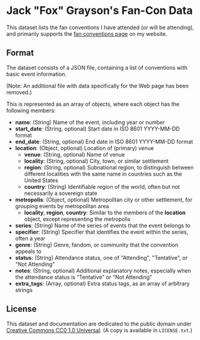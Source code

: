 # Jack "Fox" Grayson's Fan-Con Data

This dataset lists the fan conventions I have attended (or will be attending), and primarily supports the [fan conventions page](https://www.jackgraysonfox.xyz/fancons/) on my website.

## Format

The dataset consists of a JSON file, containing a list of conventions with basic event information.

(Note: An additional file with data specifically for the Web page has been removed.)

This is represented as an array of objects, where each object has the following members:

* **name**: (String) Name of the event, including year or number
* **start_date**: (String, optional) Start date in ISO 8601 YYYY-MM-DD format
* **end_date**: (String, optional) End date in ISO 8601 YYYY-MM-DD format
* **location**: (Object, optional) Location of (primary) venue
	* **venue**: (String, optional) Name of venue
	* **locality**: (String, optional) City, town, or similar settlement
	* **region**: (String, optional) Subnational region, to distinguish between different localities with the same name in countries such as the United States
	* **country**: (String) Identifiable region of the world, often but not necessarily a sovereign state
* **metropolis**: (Object, optional) Metropolitan city or other settlement, for grouping events by metropolitan area
	* **locality**, **region**, **country**: Similar to the members of the **location** object, except representing the metropolis
* **series**: (String) Name of the series of events that the event belongs to
* **specifier**: (String) Specifier that identifies the event within the series, often a year
* **genre**: (String) Genre, fandom, or community that the convention appeals to
* **status**: (String) Attendance status, one of "Attending", "Tentative", or "Not Attending"
* **notes**: (String, optional) Additional explanatory notes, especially when the attendance status is "Tentative" or "Not Attending"
* **extra_tags**: (Array, optional) Extra status tags, as an array of arbitrary strings

## License

This dataset and documentation are dedicated to the public domain under [Creative Commons CC0 1.0 Universal](https://creativecommons.org/publicdomain/zero/1.0/). (A copy is available in `LICENSE.txt`.)
